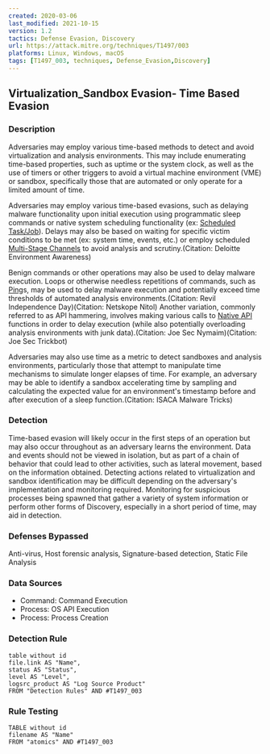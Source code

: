 ```yaml
---
created: 2020-03-06
last_modified: 2021-10-15
version: 1.2
tactics: Defense Evasion, Discovery
url: https://attack.mitre.org/techniques/T1497/003
platforms: Linux, Windows, macOS
tags: [T1497_003, techniques, Defense_Evasion,Discovery]
---
```


## Virtualization_Sandbox Evasion- Time Based Evasion

### Description

Adversaries may employ various time-based methods to detect and avoid virtualization and analysis environments. This may include enumerating time-based properties, such as uptime or the system clock, as well as the use of timers or other triggers to avoid a virtual machine environment (VME) or sandbox, specifically those that are automated or only operate for a limited amount of time.

Adversaries may employ various time-based evasions, such as delaying malware functionality upon initial execution using programmatic sleep commands or native system scheduling functionality (ex: [Scheduled Task/Job](https://attack.mitre.org/techniques/T1053)). Delays may also be based on waiting for specific victim conditions to be met (ex: system time, events, etc.) or employ scheduled [Multi-Stage Channels](https://attack.mitre.org/techniques/T1104) to avoid analysis and scrutiny.(Citation: Deloitte Environment Awareness)

Benign commands or other operations may also be used to delay malware execution. Loops or otherwise needless repetitions of commands, such as [Ping](https://attack.mitre.org/software/S0097)s, may be used to delay malware execution and potentially exceed time thresholds of automated analysis environments.(Citation: Revil Independence Day)(Citation: Netskope Nitol) Another variation, commonly referred to as API hammering, involves making various calls to [Native API](https://attack.mitre.org/techniques/T1106) functions in order to delay execution (while also potentially overloading analysis environments with junk data).(Citation: Joe Sec Nymaim)(Citation: Joe Sec Trickbot)

Adversaries may also use time as a metric to detect sandboxes and analysis environments, particularly those that attempt to manipulate time mechanisms to simulate longer elapses of time. For example, an adversary may be able to identify a sandbox accelerating time by sampling and calculating the expected value for an environment's timestamp before and after execution of a sleep function.(Citation: ISACA Malware Tricks)

### Detection

Time-based evasion will likely occur in the first steps of an operation but may also occur throughout as an adversary learns the environment. Data and events should not be viewed in isolation, but as part of a chain of behavior that could lead to other activities, such as lateral movement, based on the information obtained. Detecting actions related to virtualization and sandbox identification may be difficult depending on the adversary's implementation and monitoring required. Monitoring for suspicious processes being spawned that gather a variety of system information or perform other forms of Discovery, especially in a short period of time, may aid in detection. 

### Defenses Bypassed

Anti-virus, Host forensic analysis, Signature-based detection, Static File Analysis

### Data Sources

  - Command: Command Execution
  -  Process: OS API Execution
  -  Process: Process Creation
### Detection Rule

```dataview
table without id
file.link AS "Name",
status AS "Status",
level AS "Level",
logsrc_product AS "Log Source Product"
FROM "Detection Rules" AND #T1497_003
```

### Rule Testing

```dataview
TABLE without id
filename AS "Name"
FROM "atomics" AND #T1497_003
```
